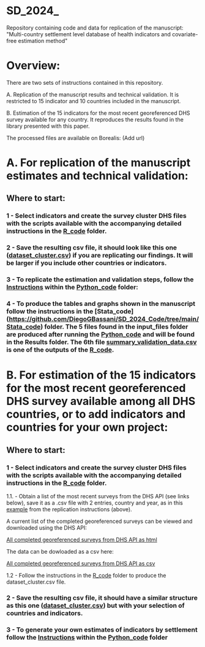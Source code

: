 # SD_2024_

Repository containing code and data for replication of the manuscript: "Multi-country settlement level database of health indicators and covariate-free estimation method"

# Overview:

There are two sets of instructions contained in this repository. 

A. Replication of the manuscript results and technical validation. It is restricted to 15 indicator and 10 countries included in the manuscript. 

B. Estimation of the 15 indicators for the most recent georeferenced DHS survey available for any country. It reproduces the results found in the library presented with this paper. 

The processed files are available on Borealis: (Add url)

# A. For replication of the manuscript estimates and technical validation:

## Where to start: 

### 1 - Select indicators and create the survey cluster DHS files with the scripts available with the accompanying detailed instructions in the [R_code](https://github.com/DiegoGBassani/SD_2024_Code/tree/main/R_code) folder.




### 2 - Save the resulting csv file, it should look like this one ([dataset_cluster.csv](https://github.com/DiegoGBassani/SD_2024_Code/tree/main/Python_code/Data/Globe/dataset_cluster.csv)) if you are replicating our findings. It will be larger if you include other countries or indicators.



### 3 - To replicate the estimation and validation steps, follow the [Instructions](https://github.com/DiegoGBassani/SD_2024_Code/blob/main/Python_code/ReadMe_SDManuscript.md) within the [Python_code](https://github.com/DiegoGBassani/SD_2024_Code/tree/main/Python_code) folder: 

### 4 - To produce the tables and graphs shown in the manuscript follow the instructions in the [Stata_code] (https://github.com/DiegoGBassani/SD_2024_Code/tree/main/Stata_code) folder. The 5 files found in the input_files folder are produced after running the [Python_code](https://github.com/DiegoGBassani/SD_2024_Code/tree/main/Python_code) and will be found in the Results folder. The 6th file [summary_validation_data.csv](https://github.com/DiegoGBassani/SD_2024_Code/blob/main/Stata_code/input_files/summary_validation_data.csv) is one of the outputs of the [R_code](https://github.com/DiegoGBassani/SD_2024_Code/tree/main/R_code).


# B. For estimation of the 15 indicators for the most recent georeferenced DHS survey available among all DHS countries, or to add indicators and countries for your own project:

## Where to start: 

### 1 - Select indicators and create the survey cluster DHS files with the scripts available with the accompanying detailed instructions in the [R_code](https://github.com/DiegoGBassani/SD_2024_Code/tree/main/R_code) folder.

1.1. - Obtain a list of the most recent surveys from the DHS API (see links below), save it as a .csv file with 2 entries, country and year, as in this [example](https://github.com/DiegoGBassani/SD_2024_Code/blob/main/Python_code/Data/Globe/list_of_countries.csv) from the replication instructions (above).

A current list of the completed georeferenced surveys can be viewed and downloaded using the DHS API: 

[All completed georeferenced surveys from DHS API as html](https://api.dhsprogram.com/rest/dhs/surveys?surveyCharacteristicIds=26&surveyStatus=completed&surveytype=DHS&f=html) 

The data can be dowloaded as a csv here:

[All completed georeferenced surveys from DHS API as csv](https://api.dhsprogram.com/rest/dhs/surveys?surveyCharacteristicIds=26&surveyStatus=completed&surveytype=DHS&f=csv)


1.2 - Follow the instructions in the [R_code](https://github.com/DiegoGBassani/SD_2024_Code/tree/main/R_code) folder to produce the dataset_cluster.csv file.
  

### 2 - Save the resulting csv file, it should have a similar structure as this one ([dataset_cluster.csv](https://github.com/DiegoGBassani/SD_2024_Code/tree/main/Python_code/Data/Globe/dataset_cluster.csv)) but with your selection of countries and indicators.


### 3 - To generate your own estimates of indicators by settlement follow the [Instructions](https://github.com/DiegoGBassani/SD_2024_Code/blob/main/Python_code/ReadMe_SDManuscript.md) within the [Python_code](https://github.com/DiegoGBassani/SD_2024_Code/tree/main/Python_code) folder




